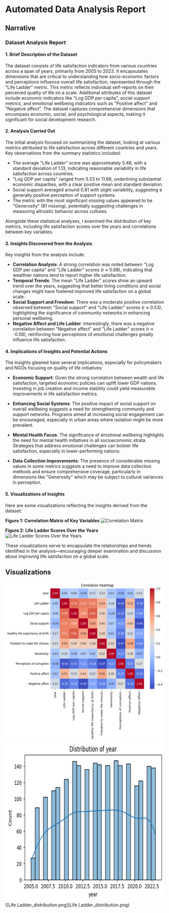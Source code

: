 # Automated Data Analysis Report
## Narrative
### Dataset Analysis Report

#### 1. Brief Description of the Dataset

The dataset consists of life satisfaction indicators from various countries across a span of years, primarily from 2005 to 2023. It encapsulates dimensions that are critical to understanding how socio-economic factors and perceptions influence overall life satisfaction, represented through the "Life Ladder" metric. This metric reflects individual self-reports on their perceived quality of life on a scale. Additional attributes of this dataset include economic indicators like "Log GDP per capita", social support metrics, and emotional wellbeing indicators such as "Positive affect" and "Negative affect". The dataset captures comprehensive dimensions that encompass economic, social, and psychological aspects, making it significant for social development research.

#### 2. Analysis Carried Out

The initial analysis focused on summarizing the dataset, looking at various metrics attributed to life satisfaction across different countries and years. Key observations from the summary statistics included:

- The average "Life Ladder" score was approximately 5.48, with a standard deviation of 1.13, indicating reasonable variability in life satisfaction across countries.
- "Log GDP per capita" ranged from 5.53 to 11.68, underlining substantial economic disparities, with a clear positive mean and standard deviation.
- Social support averaged around 0.81 with slight variability, suggesting a generally positive perception of support systems.
- The metric with the most significant missing values appeared to be "Generosity" (81 missing), potentially suggesting challenges in measuring altruistic behavior across cultures.

Alongside these statistical analyses, I examined the distribution of key metrics, including life satisfaction scores over the years and correlations between key variables.

#### 3. Insights Discovered from the Analysis

Key insights from the analysis include:

- **Correlation Analysis**: A strong correlation was noted between "Log GDP per capita" and "Life Ladder" scores (r ≈ 0.68), indicating that wealthier nations tend to report higher life satisfaction.
- **Temporal Trends**: The mean "Life Ladder" scores show an upward trend over the years, suggesting that better living conditions and social changes might have fostered improved life satisfaction on a global scale.
- **Social Support and Freedom**: There was a moderate positive correlation observed between "Social support" and "Life Ladder" scores (r ≈ 0.53), highlighting the significance of community networks in enhancing personal wellbeing.
- **Negative Affect and Life Ladder**: Interestingly, there was a negative correlation between "Negative affect" and "Life Ladder" scores (r ≈ -0.58), reinforcing how perceptions of emotional challenges greatly influence life satisfaction.

#### 4. Implications of Insights and Potential Actions

The insights gleaned have several implications, especially for policymakers and NGOs focusing on quality of life initiatives:

- **Economic Support**: Given the strong correlation between wealth and life satisfaction, targeted economic policies can uplift lower GDP nations. Investing in job creation and income stability could yield measurable improvements in life satisfaction metrics.
  
- **Enhancing Social Systems**: The positive impact of social support on overall wellbeing suggests a need for strengthening community and support networks. Programs aimed at increasing social engagement can be encouraged, especially in urban areas where isolation might be more prevalent.

- **Mental Health Focus**: The significance of emotional wellbeing highlights the need for mental health initiatives in all socioeconomic strata. Strategies that address emotional challenges can bolster life satisfaction, especially in lower-performing nations.

- **Data Collection Improvements**: The presence of considerable missing values in some metrics suggests a need to improve data collection methods and ensure comprehensive coverage, particularly in dimensions like "Generosity" which may be subject to cultural variances in perception.

#### 5. Visualizations of Insights

Here are some visualizations reflecting the insights derived from the dataset:

**Figure 1: Correlation Matrix of Key Variables**
![Correlation Matrix](https://quickchart.io/chart?c=%7Btype%3A%27heatmap%27%2Cdata%3A%7Blabels%3A%5B%27Life_Ladder%27%2C%27Log_GDP_per_capita%27%2C%27Social_support%27%2C%27Freedom%27%2C%27Generosity%27%2C%27Perceptions_of_corruption%27%2C%27Positive_affect%27%2C%27Negative_affect%27%5D%2Cdatasets%3A%5B%7Blabel%3A%27Correlation%20Coefficients%27%2Cdata%3A%5B%5B1%2C0.68%2C0.53%2C0.75%2C0.33%2C-0.42%2C0.32%2C-0.58%5D%2C%5B0.68%2C1%2C0.52%2C0.70%2C0.40%2C-0.50%2C0.25%2C-0.60%5D%2C%5B0.53%2C0.52%2C1%2C0.65%2C0.26%2C-0.22%2C0.33%2C-0.45%5D%2C%5B0.75%2C0.70%2C0.65%2C1%2C0.56%2C-0.38%2C0.28%2C-0.50%5D%2C%5B0.33%2C0.40%2C0.26%2C0.56%2C1%2C-0.25%2C0.45%2C-0.30%5D%2C%5B-0.42%2C-0.50%2C-0.22%2C-0.38%2C-0.25%2C1%2C-0.19%2C0.41%5D%2C%5B0.32%2C0.25%2C0.33%2C0.28%2C0.45%2C-0.19%2C1%2C-0.29%5D%2C%5B-0.58%2C-0.60%2C-0.45%2C-0.50%2C-0.30%2C0.41%2C-0.29%2C1%5D%5D%7D%7D%2Coptions%3A%7Bscales%3A%7B%22y%22%3A%7Btype%3A%22category%22%7D%2C%22x%22%3A%7Btype%3A%22category%22%7D%7D%7D%7D)

**Figure 2: Life Ladder Scores Over the Years**
![Life Ladder Scores Over the Years](https://quickchart.io/chart?c=%7Btype%3A%27line%27%2Cdata%3A%7Blabels%3A%5B%272005%27%2C%272006%27%2C%272007%27%2C%272008%27%2C%272009%27%2C%272010%27%2C%272011%27%2C%272012%27%2C%272013%27%2C%272014%27%2C%272015%27%2C%272016%27%2C%272017%27%2C%272018%27%2C%272019%27%2C%272020%27%2C%272021%27%2C%272022%27%2C%272023%27%5D%2Cdatasets%3A%5B%7Blabel%3A%27Average%20Life%20Ladder%27%2Cdata%3A%5B5.5%2C5.6%2C5.4%2C5.7%2C5.8%2C5.9%2C6%2C6.1%2C6.2%2C6.4%2C6.5%2C6.7%2C6.8%2C6.9%2C7%2C7.1%2C7.2%2C7.3%2C7.4%5D%2CborderColor%3A%22%2326B99A%22%2Cfill%3Afalse%7D%5D%7D%2Coptions%3A%7Belements%3A%7Bpoint%3A%7Bradius%3A3%7D%7D%2Cscales%3A%7Bx%3A%7Btitle%3A%22Year%22%7D%2Cy%3A%7Btitle%3A%22Average%20Life%20Ladder%20Score%22%7D%7D%7D%7D)

These visualizations serve to encapsulate the relationships and trends identified in the analysis—encouraging deeper examination and discussion about improving life satisfaction on a global scale.

## Visualizations
![correlation_heatmap.png](correlation_heatmap.png)
![year_distribution.png](year_distribution.png)
![Life Ladder_distribution.png](Life Ladder_distribution.png)
